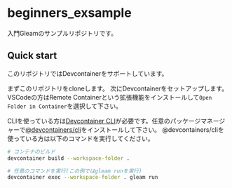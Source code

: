 # beginners_exsample

入門Gleamのサンプルリポジトリです。

## Quick start

このリポジトリではDevcontainerをサポートしています。

まずこのリポジトリをcloneします。
次にDevcontainerをセットアップします。VSCodeの方はRemote Containerという拡張機能をインストールして`Open Folder in Container`を選択して下さい。


CLIを使っている方は[Devcontainer CLI](https://github.com/devcontainers/cli)が必要です。任意のパッケージマネージャーで[@devcontainers/cli](https://www.npmjs.com/package/@devcontainers/cli)をインストールして下さい。
@devcontainers/cliを使っている方は以下のコマンドを実行してください。

```sh
# コンテナのビルド
devcontainer build --workspace-folder .

# 任意のコマンドを実行(この例ではgleam runを実行)
devcontainer exec --workspace-folder . gleam run
```

